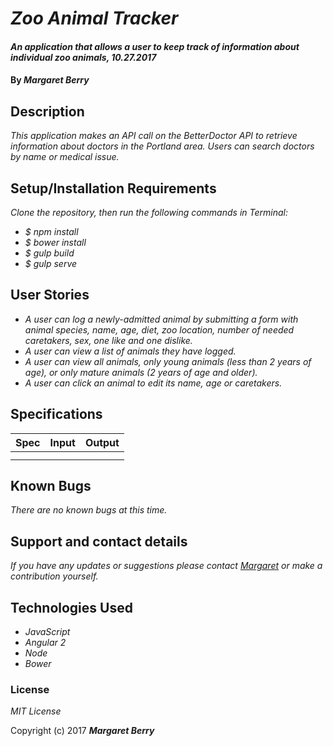 # _Zoo Animal Tracker_

#### _An application that allows a user to keep track of information about individual zoo animals, 10.27.2017_

#### By _**Margaret Berry**_

## Description

_This application makes an API call on the BetterDoctor API to retrieve information about doctors in the Portland area.  Users can search doctors by name or medical issue._

## Setup/Installation Requirements

_Clone the repository, then run the following commands in Terminal:_

* _$ npm install_
* _$ bower install_
* _$ gulp build_
* _$ gulp serve_

## User Stories

* _A user can log a newly-admitted animal by submitting a form with animal species, name, age, diet, zoo location, number of needed caretakers, sex, one like and one dislike._
* _A user can view a list of animals they have logged._
* _A user can view all animals, only young animals (less than 2 years of age), or only mature animals (2 years of age and older)._
* _A user can click an animal to edit its name, age or caretakers._

## Specifications

| Spec                                                | Input       | Output           |
|-----------------------------------------------------|-------------|------------------|
| | | |
| | | |

## Known Bugs

_There are no known bugs at this time._

## Support and contact details

_If you have any updates or suggestions please contact [Margaret] or make a contribution yourself._

[Margaret]: mailto:margaretshelaghmcgovern@gmail.com

## Technologies Used

* _JavaScript_
* _Angular 2_
* _Node_
* _Bower_

### License

*MIT License*

Copyright (c) 2017 **_Margaret Berry_**
